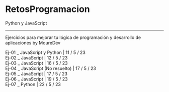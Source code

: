 # RetosProgramacion
Python y JavaScript

---------------------------------------------------
Ejercicios para mejorar tu lógica de programación y desarrollo de aplicaciones by MoureDev

Ej-01 _ JavaScript y Python | 11 / 5 / 23 <br>
Ej-02 _ JavaScript | 12 / 5 / 23 <br>
Ej-03 _ JavaScript | 16 / 5 / 23 <br>
Ej-04 _ JavaScript (No resuelto) | 17 / 5 / 23 <br>
Ej-05 _ JavaScript | 17 / 5 / 23 <br>
Ej-06 _ JavaScript | 19 / 5 / 23 <br>
Ej-07 _ Python | 22 / 5 / 23 <br>
